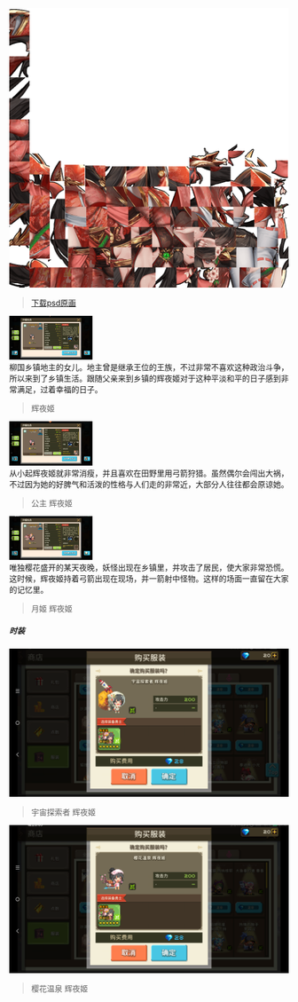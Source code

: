 <link rel="stylesheet" type="text/css" media="screen" href="/styles/bubble.css" />

![](./atlas0-073690.png)

> [下载psd原画](./atlas0-073690.psd)

<div class="chat">
<img src="4.png" width="150"/><div class="bubble me">柳国乡镇地主的女儿。地主曾是继承王位的王族，不过非常不喜欢这种政治斗争，所以来到了乡镇生活。跟随父亲来到乡镇的辉夜姬对于这种平淡和平的日子感到非常满足，过着幸福的日子。</div><blockquote>辉夜姬</blockquote>
<img src="5.png" width="150"/><div class="bubble me">从小起辉夜姬就非常消瘦，并且喜欢在田野里用弓箭狩猎。虽然偶尔会闯出大祸，不过因为她的好脾气和活泼的性格与人们走的非常近，大部分人往往都会原谅她。
</div><blockquote>公主 辉夜姬</blockquote>
<img src="6.png" width="150"/><div class="bubble me">唯独樱花盛开的某天夜晚，妖怪出现在乡镇里，并攻击了居民，使大家非常恐慌。这时候，辉夜姬持着弓箭出现在现场，并一箭射中怪物。这样的场面一直留在大家的记忆里。
</div><blockquote>月姬 辉夜姬</blockquote>
</div>


##### 时装


![](COS_AR_18_19.png)
> 宇宙探索者 辉夜姬

![](COS_AR_18_77.png)
> 樱花温泉 辉夜姬



<audio hidden autoplay loop>
  <source src="/audio/BGM_HERO_HOUSE_LOOP.wav" type="audio/wav">  
</audio>

